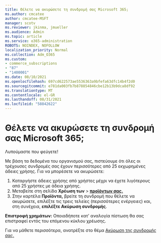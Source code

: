 ```yaml
---
title: Θέλετε να ακυρώσετε τη συνδρομή σας Microsoft 365;
ms.author: cmcatee
author: cmcatee-MSFT
manager: scotv
ms.reviewer: jkinma, jmueller
ms.audience: Admin
ms.topic: article
ms.service: o365-administration
ROBOTS: NOINDEX, NOFOLLOW
localization_priority: Normal
ms.collection: Adm_O365
ms.custom:
- commerce_subscriptions
- "87"
- "1400001"
ms.date: 08/10/2021
ms.openlocfilehash: 697cd622573ae5536363a9bfefa63dfc14b4f2d0
ms.sourcegitcommit: e781da003fb7b878854846cbe12b13b9dca8df92
ms.translationtype: MT
ms.contentlocale: el-GR
ms.lasthandoff: 08/31/2021
ms.locfileid: "58842622"
---
```

# <a name="canceling-your-microsoft-365-subscription"></a>Θέλετε να ακυρώσετε τη συνδρομή σας Microsoft 365;

Λυπούμαστε που φεύγετε!
  
Με βάση τα δεδομένα του οργανισμού σας, πιστεύουμε ότι όλες οι τρέχουσες συνδρομές σας έχουν περισσότερες από 25 εκχωρημένες άδειες χρήσης. Για να μπορέσετε να ακυρώσετε:

1. Καταργήστε άδειες χρήσης από χρήστες μέχρι να έχετε λιγότερους από 25 χρήστες με άδεια χρήσης.
2. Μεταβείτε στη σελίδα **Χρέωση των** \> **[προϊόντων σας.](https://go.microsoft.com/fwlink/p/?linkid=842054)**
3. Στην καρτέλα **Προϊόντα,** βρείτε τη συνδρομή που θέλετε να ακυρώσετε, επιλέξτε τις τρεις τελείες (περισσότερες ενέργειες) και, στη συνέχεια, **επιλέξτε Ακύρωση συνδρομής**.

**Επιστροφή χρημάτων:** Οποιαδήποτε κατ' αναλογία πίστωση θα σας επιστραφεί εντός του επόμενου κύκλου χρέωσης.

Για να μάθετε περισσότερα, ανατρέξτε στο θέμα [Ακύρωση της συνδρομής σας.](https://docs.microsoft.com/microsoft-365/commerce/subscriptions/cancel-your-subscription)